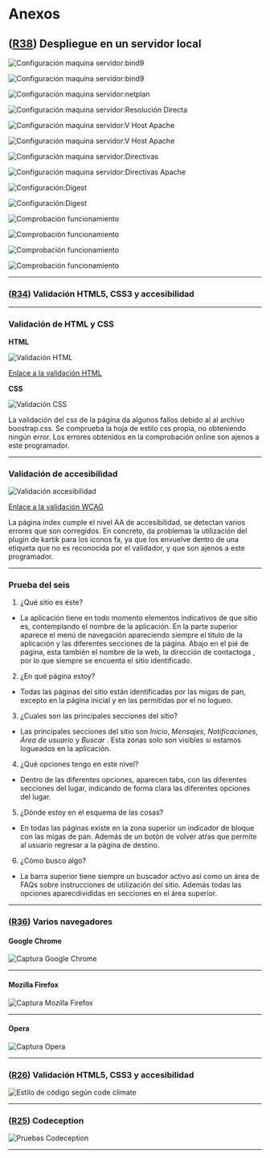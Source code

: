 # Anexos

## **([R38](https://github.com/alfredobp/ecofriendly/issues/38)) Despliegue en un servidor local**

![Configuración maquina servidor:bind9](images/anexo/hostinglocal/bind9.png)

  
![Configuración maquina servidor:bind9](images/anexo/hostinglocal/bind92.png)
  
  
![Configuración maquina servidor:netplan](images/anexo/hostinglocal/netplan.png)

  
![Configuración maquina servidor:Resolución Directa](images/anexo/hostinglocal/directa.png)

  
![Configuración maquina servidor:V Host Apache](images/anexo/hostinglocal/vhostssl.png)

  
![Configuración maquina servidor:V Host Apache](images/anexo/hostinglocal/vhostssl2.png)

  
![Configuración maquina servidor:Directivas](images/anexo/hostinglocal/vhostssl.png)

  
![Configuración maquina servidor:Directivas Apache](images/anexo/hostinglocal/directivas.png)

  
![Configuración:Digest](images/anexo/hostinglocal/digest.png)

  
![Configuración:Digest](images/anexo/hostinglocal/digest2.png)

  
![Comprobación funcionamiento](images/anexo/hostinglocal/comprobacion.png)

  
![Comprobación funcionamiento](images/anexo/hostinglocal/comprobacionII.png)

  
![Comprobación funcionamiento](images/anexo/hostinglocal/comprobacionIII.png)

    
![Comprobación funcionamiento](images/anexo/hostinglocal/comprobacionIV.png)

  
---


### **([R34](https://github.com/alfredobp/ecofriendly/issues/34)) Validación HTML5, CSS3 y accesibilidad**


---
### Validación de HTML y CSS

**HTML**

![Validación HTML](images/anexo/Validacion_html.png)

[Enlace a la validación HTML](https://validator.w3.org/nu/?showsource=yes&showoutline=yes&doc=http%3A%2F%2Fecofriendlysocial.herokuapp.com)

**CSS**

![Validación CSS](images/anexo/validacionCSS.png)

La validación del css de la página da algunos fallos debido al  al archivo boostrap.css. Se comprueba la hoja de estilo css propia, no obteniendo ningún error. Los errores obtenidos en la comprobación online son ajenos a este programador.
<!-- 
[Enlace a la validación CSS](https://jigsaw.w3.org/css-validator/validator?uri=http%3A%2F%2F=all&warning=1&vextwarning=&lang=es) -->

---

### Validación de accesibilidad

![Validación accesibilidad](images/anexo/accesibilidad.png)

[Enlace a la validación WCAG](https://achecker.ca/checker/)

La página index cumple el nivel AA de accesibilidad, se detectan varios errores que son corregidos. En concreto, da problemas la utilización del plugin de kartik para los iconos fa, ya que los envuelve dentro de una etiqueta que no es reconocida por el validador, y que son ajenos a este programador.

---

### Prueba del seis

 1. ¿Qué sitio es éste?
- La aplicación tiene en todo momento elementos indicativos de que sitio es, contemplando el nombre de la aplicación. En la parte superior aparece el menú de navegación apareciendo siempre el titulo de la aplicación y las diferentes secciones de la página. Abajo en el pié de página, esta también el nombre de la web, la dirección de contactoga , por lo que siempre se encuenta el sitio identificado.

 2. ¿En qué página estoy?
- Todas las páginas del sitio están identificadas por las migas de pan, excepto en la página inicial y en las permitidas por el  no logueo.

 3. ¿Cuales son las principales secciones del sitio?
- Las principales secciones del sitio son *Inicio*, *Mensajes*, *Notificaciones*, *Área de usuario* y *Buscar* . Esta zonas solo son visibles si estamos logueados en la aplicación.

 4. ¿Qué opciones tengo en este nivel?
- Dentro de las diferentes opciones, aparecen tabs, con las diferentes secciones del lugar, indicando de forma clara las diferentes opciones del lugar.

 5. ¿Dónde estoy en el esquema de las cosas?
- En todas las páginas existe en la zona superior un indicador de bloque con las migas de pan. Además de un botón de volver atŕas que permite al usuario regresar a la página de destino.

 6. ¿Cómo busco algo?
- La barra superior tiene siempre un buscador activo así como un área de FAQs sobre instrucciones de utilización del sitio. Además todas las opciones aparecdivididas en secciones en el área superior. 

---
### **([R36](https://github.com/alfredobp/ecofriendly/issues/36)) Varios navegadores**
#### **Google Chrome**

![Captura Google Chrome](images/anexo/captura_chrome.png)

---
#### **Mozilla Firefox**

![Captura Mozilla Firefox](images/anexo/captura_firefox.png)

---

#### **Opera**

![Captura Opera](images/anexo/captura_opera.png)

---
### **([R26](https://github.com/alfredobp/ecofriendly/issues/26)) Validación HTML5, CSS3 y accesibilidad**
![Estilo de código según code climate](images/anexo/codeclimate.png)


---
### **([R25](https://github.com/alfredobp/ecofriendly/issues/25)) Codeception**

![Pruebas Codeception](images/anexo/codeception.png)

---